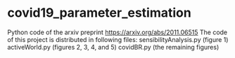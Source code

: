 # covid19_parameter_estimation
Python code of the arxiv preprint https://arxiv.org/abs/2011.06515
The code of this project is distributed in following files:
sensibilityAnalysis.py (figure 1)
activeWorld.py (figures 2, 3, 4, and 5)
covidBR.py (the remaining figures)
